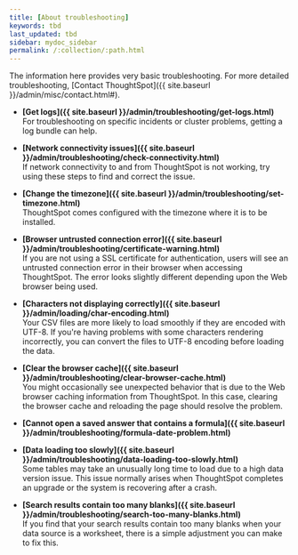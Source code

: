 ```yaml
---
title: [About troubleshooting]
keywords: tbd
last_updated: tbd
sidebar: mydoc_sidebar
permalink: /:collection/:path.html
---
```

The information here provides very basic troubleshooting. For more detailed troubleshooting, [Contact ThoughtSpot]({{ site.baseurl }}/admin/misc/contact.html#).

-   **[Get logs]({{ site.baseurl }}/admin/troubleshooting/get-logs.html)**  
For troubleshooting on specific incidents or cluster problems, getting a log bundle can help.
-   **[Network connectivity issues]({{ site.baseurl }}/admin/troubleshooting/check-connectivity.html)**  
If network connectivity to and from ThoughtSpot is not working, try using these steps to find and correct the issue.
-   **[Change the timezone]({{ site.baseurl }}/admin/troubleshooting/set-timezone.html)**  
ThoughtSpot comes configured with the timezone where it is to be installed.
-   **[Browser untrusted connection error]({{ site.baseurl }}/admin/troubleshooting/certificate-warning.html)**  
If you are not using a SSL certificate for authentication, users will see an untrusted connection error in their browser when accessing ThoughtSpot. The error looks slightly different depending upon the Web browser being used.
-   **[Characters not displaying correctly]({{ site.baseurl }}/admin/loading/char-encoding.html)**  
Your CSV files are more likely to load smoothly if they are encoded with UTF-8. If you're having problems with some characters rendering incorrectly, you can convert the files to UTF-8 encoding before loading the data.
-   **[Clear the browser cache]({{ site.baseurl }}/admin/troubleshooting/clear-browser-cache.html)**  
You might occasionally see unexpected behavior that is due to the Web browser caching information from ThoughtSpot. In this case, clearing the browser cache and reloading the page should resolve the problem.
-   **[Cannot open a saved answer that contains a formula]({{ site.baseurl }}/admin/troubleshooting/formula-date-problem.html)**  

-   **[Data loading too slowly]({{ site.baseurl }}/admin/troubleshooting/data-loading-too-slowly.html)**  
Some tables may take an unusually long time to load due to a high data version issue. This issue normally arises when ThoughtSpot completes an upgrade or the system is recovering after a crash.
-   **[Search results contain too many blanks]({{ site.baseurl }}/admin/troubleshooting/search-too-many-blanks.html)**  
If you find that your search results contain too many blanks when your data source is a worksheet, there is a simple adjustment you can make to fix this.
